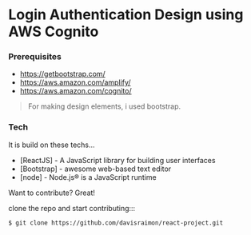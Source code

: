 # Login Authentication Design using AWS Cognito


### Prerequisites

  - https://getbootstrap.com/
  - https://aws.amazon.com/amplify/
  - https://aws.amazon.com/cognito/


> For making design elements, i used bootstrap.


### Tech

It is build on these techs...

* [ReactJS] - A JavaScript library for building user interfaces
* [Bootstrap] - awesome web-based text editor
* [node] - Node.js® is a JavaScript runtime


Want to contribute? Great!

clone the repo and start contributing:::
```sh
$ git clone https://github.com/davisraimon/react-project.git
```



